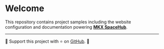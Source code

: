 # Welcome

This repository contains project samples including the website configuration and documentation powering [**MKX SpaceHub**](https://mkeithx.github.io/).


---

🎉 Support this project with ⭐ on [GitHub](https://github.com/mkeithX/mkeithx.github.io). 🙏